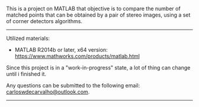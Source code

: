 This is a project on MATLAB that objective is to compare the number of matched points that can be obtained by a pair of stereo images, using a set of corner detectors algorithms. 

---------------------------------------------------------------------------------------------------------------------------------

Utilized materials:

- MATLAB R2014b or later, x64 version: https://www.mathworks.com/products/matlab.html

Since this project is in a "work-in-progress" state, a lot of thing can change until i finished it.

Any questions can be submitted to the following email: carloswdecarvalho@outlook.com.

---------------------------------------------------------------------------------------------------------------------------------
